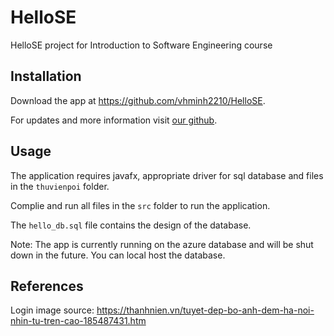 # HelloSE

HelloSE project for Introduction to Software Engineering course

## Installation

Download the app at https://github.com/vhminh2210/HelloSE.

For updates and more information visit [our github](https://github.com/vhminh2210/HelloSE).

## Usage

The application requires javafx, appropriate driver for sql database and files in the `thuvienpoi` folder.

Complie and run all files in the `src` folder to run the application.

The `hello_db.sql` file contains the design of the database.

Note: The app is currently running on the azure database and will be shut down in the future. You can local host the database.

## References

Login image source: https://thanhnien.vn/tuyet-dep-bo-anh-dem-ha-noi-nhin-tu-tren-cao-185487431.htm
